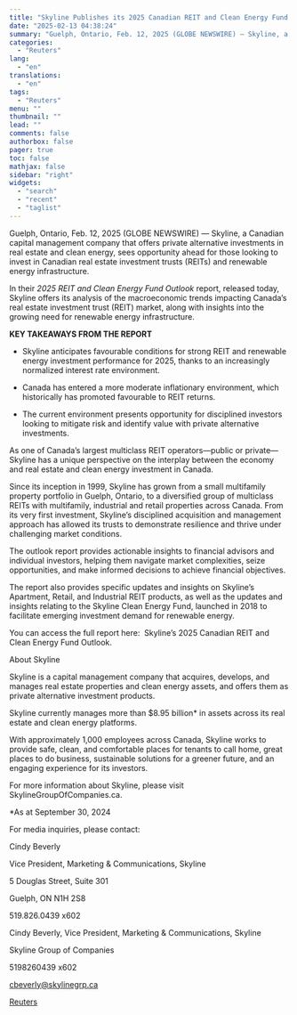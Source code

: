 ```yaml
---
title: "Skyline Publishes its 2025 Canadian REIT and Clean Energy Fund Outlook"
date: "2025-02-13 04:38:24"
summary: "Guelph, Ontario, Feb. 12, 2025 (GLOBE NEWSWIRE) — Skyline, a Canadian capital management company that offers private alternative investments in real estate and clean energy, sees opportunity ahead for those looking to invest in Canadian real estate investment trusts (REITs) and renewable energy infrastructure. In their 2025 REIT and Clean..."
categories:
  - "Reuters"
lang:
  - "en"
translations:
  - "en"
tags:
  - "Reuters"
menu: ""
thumbnail: ""
lead: ""
comments: false
authorbox: false
pager: true
toc: false
mathjax: false
sidebar: "right"
widgets:
  - "search"
  - "recent"
  - "taglist"
---
```


Guelph, Ontario, Feb. 12, 2025 (GLOBE NEWSWIRE) — Skyline, a Canadian capital management company that offers private alternative investments in real estate and clean energy, sees opportunity ahead for those looking to invest in Canadian real estate investment trusts (REITs) and renewable energy infrastructure.

In their *2025 REIT and Clean Energy Fund Outlook* report, released today, Skyline offers its analysis of the macroeconomic trends impacting Canada’s real estate investment trust (REIT) market, along with insights into the growing need for renewable energy infrastructure.

**KEY TAKEAWAYS FROM THE REPORT**

* Skyline anticipates favourable conditions for strong REIT and renewable energy investment performance for 2025, thanks to an increasingly normalized interest rate environment.

* Canada has entered a more moderate inflationary environment, which historically has promoted favourable to REIT returns.

* The current environment presents opportunity for disciplined investors looking to mitigate risk and identify value with private alternative investments.

As one of Canada’s largest multiclass REIT operators—public or private—Skyline has a unique perspective on the interplay between the economy and real estate and clean energy investment in Canada.

Since its inception in 1999, Skyline has grown from a small multifamily property portfolio in Guelph, Ontario, to a diversified group of multiclass REITs with multifamily, industrial and retail properties across Canada. From its very first investment, Skyline’s disciplined acquisition and management approach has allowed its trusts to demonstrate resilience and thrive under challenging market conditions.

The outlook report provides actionable insights to financial advisors and individual investors, helping them navigate market complexities, seize opportunities, and make informed decisions to achieve financial objectives.

The report also provides specific updates and insights on Skyline’s Apartment, Retail, and Industrial REIT products, as well as the updates and insights relating to the Skyline Clean Energy Fund, launched in 2018 to facilitate emerging investment demand for renewable energy.

You can access the full report here:  Skyline’s 2025 Canadian REIT and Clean Energy Fund Outlook.

About Skyline

Skyline is a capital management company that acquires, develops, and manages real estate properties and clean energy assets, and offers them as private alternative investment products.

Skyline currently manages more than $8.95 billion\* in assets across its real estate and clean energy platforms.

With approximately 1,000 employees across Canada, Skyline works to provide safe, clean, and comfortable places for tenants to call home, great places to do business, sustainable solutions for a greener future, and an engaging experience for its investors.

For more information about Skyline, please visit SkylineGroupOfCompanies.ca.

\*As at September 30, 2024

For media inquiries, please contact:

Cindy Beverly

Vice President, Marketing & Communications, Skyline

5 Douglas Street, Suite 301

Guelph, ON N1H 2S8

519.826.0439 x602

Cindy Beverly, Vice President, Marketing & Communications, Skyline

Skyline Group of Companies

5198260439 x602

cbeverly@skylinegrp.ca

[Reuters](https://www.tradingview.com/news/reuters.com,2025-02-12:newsml_GNX9NrzDn:0-skyline-publishes-its-2025-canadian-reit-and-clean-energy-fund-outlook/)
